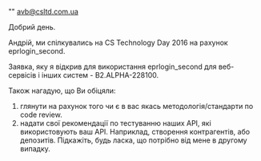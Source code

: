 "" <avb@csltd.com.ua>

Добрий день.

Андрій, ми спілкувались на CS Technology Day 2016 на рахунок eprlogin_second.

Заявка, яку я відкрив для використання eprlogin_second для веб-сервісів і інших систем - B2.ALPHA-228100.

Також нагадую, що Ви обіцяли:
1. глянути на рахунок того чи є в вас якась методологія/стандарти по code review.
2. надати свої рекомендації по тестуванню наших АРІ, які використовують ваш АРІ. Наприклад, створення контрагентів, або депозитів.
  Підкажіть, будь ласка, що потрібно від мене в другому випадку.

